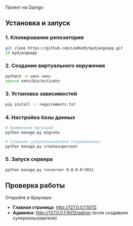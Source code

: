 Проект на Django

## Установка и запуск

### 1. Клонирование репозитория

```bash
git clone https://github.com/LeoRodX/mydjangoapp.git
cd mydjangoapp
```

### 2. Создание виртуального окружения

```bash
python3 -m venv venv
source venv/bin/activate
```

### 3. Установка зависимостей

```bash
pip install -r requirements.txt
```

### 4. Настройка базы данных

```bash
# Применение миграций
python manage.py migrate

# Создание суперпользователя (опционально)
python manage.py createsuperuser
```

### 5. Запуск сервера

```bash
python manage.py runserver 0.0.0.0:5012
```

## Проверка работы

Откройте в браузере:

- **Главная страница**: http://127.0.0.1:5012
- **Админка**: http://127.0.0.1:5012/admin (если создавали суперпользователя)

